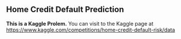 
## Home Credit Default Prediction

**This is a Kaggle Prolem.** You can visit to the Kaggle page at https://www.kaggle.com/competitions/home-credit-default-risk/data
